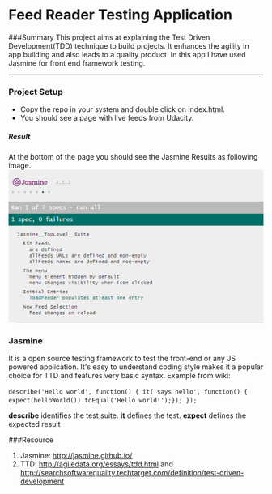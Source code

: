 Feed Reader Testing Application
========================

###Summary
  This project aims at explaining the Test Driven Development(TDD) technique to build projects. It enhances the agility in app building and also leads to a quality  product. In this app I have used Jasmine for front end framework testing.

----------

### Project Setup
 - Copy the repo in your system and double click on index.html.
 -  You should see a page with live feeds from Udacity.
##### Result
At the bottom of the page you should see the Jasmine Results as following image. ![Result](/Result.PNG)

### Jasmine
It is a open source testing framework to test the front-end or any JS powered application. It's easy to understand coding style makes it a popular choice for TTD and features very basic syntax. Example from wiki:

`describe('Hello world', function() {
 it('says hello', function() {
	    expect(helloWorld()).toEqual('Hello world!');});
	});`

**describe** identifies the test suite.
**it** defines the test.
**expect** defines the expected result

###Resource
1. Jasmine: http://jasmine.github.io/
2. TTD: http://agiledata.org/essays/tdd.html and http://searchsoftwarequality.techtarget.com/definition/test-driven-development
